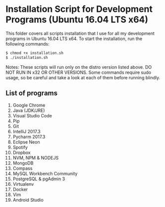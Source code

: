 # Installation Script for Development Programs (Ubuntu 16.04 LTS x64)

This folder covers all scripts installation that I use for all my development programs in Ubuntu 16.04 LTS x64. To start the installation, run the following commands:

```bash
$ chmod +x installation.sh
$ ./installation.sh
```

Notes: These scripts will run only on the distro version listed above. DO NOT RUN IN x32 OR OTHER VERSIONS. Some commands require sudo usage, so be careful and take a look at each of them before running blindly.

## List of programs

1. Google Chrome
2. Java (JDK/JRE)
3. Visual Studio Code
4. Pip
5. Git
6. IntelliJ 2017.3
7. Pycharm 2017.3
8. Eclipse Neon
9. Spotify
10. Dropbox
11. NVM, NPM & NODEJS
12. MongoDB
13. Compass
14. MySQL Workbench Community
15. PostgreSQL & pgAdmin 3
16. Virtualenv
17. Docker
18. Vim
19. Android Studio
